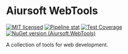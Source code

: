 # Aiursoft WebTools

[![MIT licensed](https://img.shields.io/badge/license-MIT-blue.svg)](https://gitlab.aiursoft.cn/aiursoft/webtools/-/blob/master/LICENSE)
[![Pipeline stat](https://gitlab.aiursoft.cn/aiursoft/webtools/badges/master/pipeline.svg)](https://gitlab.aiursoft.cn/aiursoft/webtools/-/pipelines)
[![Test Coverage](https://gitlab.aiursoft.cn/aiursoft/webtools/badges/master/coverage.svg)](https://gitlab.aiursoft.cn/aiursoft/webtools/-/pipelines)
[![NuGet version (Aiursoft.WebTools)](https://img.shields.io/nuget/v/Aiursoft.WebTools.svg)](https://www.nuget.org/packages/Aiursoft.WebTools/)

A collection of tools for web development.

